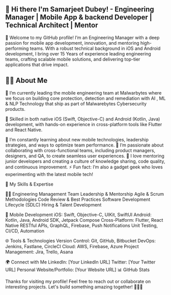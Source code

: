 ## 👋 Hi there I'm **Samarjeet Dubey**!  - Engineering Manager | Mobile App  & backend Developer | Technical Architect | Mentor
🚀 Welcome to my GitHub profile! I’m an Engineering Manager with a deep passion for mobile app development, innovation, and mentoring high-performing teams. With a robust technical background in iOS and Android development, I bring over 15 Years of experience leading engineering teams, crafting scalable mobile solutions, and delivering top-tier applications that drive impact.

## 👨‍💻 About Me

🔭 I’m currently leading the mobile engineering team at Malwarbytes where we focus on building core protection, detection and remediation with AI , ML & NLP Technology that ship as part of Malwarebytes Cybersecurity products.

📱 Skilled in both native iOS (Swift, Objective-C) and Android (Kotlin, Java) development, with hands-on experience in cross-platform tools like Flutter and React Native.

🌱 I’m constantly learning about new mobile technologies, leadership strategies, and ways to optimize team performance.
👯 I’m passionate about collaborating with cross-functional teams, including product managers, designers, and QA, to create seamless user experiences.
💬 I love mentoring junior developers and creating a culture of knowledge sharing, code quality, and continuous improvement.
⚡ Fun fact: I’m also a gadget geek who loves experimenting with the latest mobile tech!

💼 My Skills & Expertise

👨‍💻 Engineering Management
Team Leadership & Mentorship
Agile & Scrum Methodologies
Code Review & Best Practices
Software Development Lifecycle (SDLC)
Hiring & Talent Development

📱 Mobile Development
iOS: Swift, Objective-C, UIKit, SwiftUI
Android: Kotlin, Java, Android SDK, Jetpack Compose
Cross-Platform: Flutter, React Native
RESTful APIs, GraphQL, Firebase, Push Notifications
Unit Testing, CI/CD, Automation

🌐 Tools & Technologies
Version Control: Git, GitHub, Bitbucket
DevOps: Jenkins, Fastlane, CircleCI
Cloud: AWS, Firebase, Azure
Project Management: Jira, Trello, Asana

🌍 Connect with Me
LinkedIn: [Your LinkedIn URL]
Twitter: [Your Twitter URL]
Personal Website/Portfolio: [Your Website URL]
📊 GitHub Stats

Thanks for visiting my profile! Feel free to reach out or collaborate on interesting projects. Let's build something amazing together! 👨‍💻✨
